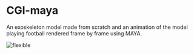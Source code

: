 # CGI-maya
An exoskeleton model made from scratch and an animation of the model playing football rendered frame by frame using MAYA. 

![flexible](https://github.com/GonnyGostar/CGI-maya/blob/main/animation-CGI.gif)
